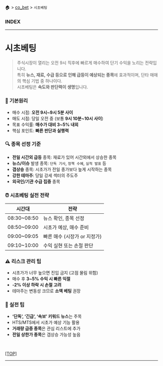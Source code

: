 🏠 > [co_bet](./) > `시초베팅`

### INDEX


---
# 시초베팅
> 주식시장이 열리는 오전 9시 직후에 빠르게 매수하여 단기 수익을 노리는 전략입니다. <br/>
> 특히 **뉴스, 재료, 수급 등으로 인해 급등이 예상되는 종목**에 효과적이며, 단타 매매의 핵심 기법 중 하나이다. <br/>
> 시초베팅은 **속도와 판단력이 생명**입니다.

### 🧠 기본원리
- 매수 시점: **오전 9시~9시 5분 사이**
- 매도 시점: 당일 오전 중 (보통 **9시 10분~10시 사이**)
- 목표 수익률: **매수가 대비 3~5% 내외**
- 핵심 포인트: **빠른 판단과 실행력**


### 🔍 종목 선정 기준
- **전일 시간외 급등** 종목: 재료가 있어 시간외에서 상승한 종목
- **뉴스/이슈** 발생 종목: `단독 기사`, `정책 수혜`, `실적 발표` 등
- **갭상승** 종목: 시초가가 전일 종가보다 높게 시작하는 종목
- **강한 테마주**: 당일 강세 섹터의 주도주
- **외국인/기관 수급 집중** 종목


### ⏰ 시초베팅 실전 전략
| 시간대 | 전략 | 
|-------|------| 
| 08:30~08:50 | 뉴스 확인, 종목 선정   | 
| 08:50~09:00 | 시초가 예상, 매수 준비 | 
| 09:00~09:05 | 빠른 매수 (시장가 or 지정가) | 
| 09:10~10:00 | 수익 실현 또는 손절 판단 | 


### ⚠️ 리스크 관리 팁
- 시초가가 너무 높으면 진입 금지 (고점 물림 위험)
- 매수 후 **3~5% 수익 시 빠른 익절**
- **-2% 이상 하락 시 손절 고려**
- 테마주는 변동성 크므로 **소액 베팅** 권장


### 📌 실전 팁
- **‘단독’, ‘긴급’, ‘속보’ 키워드 뉴스**는 주목
- HTS/MTS에서 시초가 예상 기능 활용
- **거래량 급증 종목**은 관심 리스트에 추가
- **전일 상한가 종목**은 갭상승 가능성 높음

<br/>

[[TOP]](#index)

---

